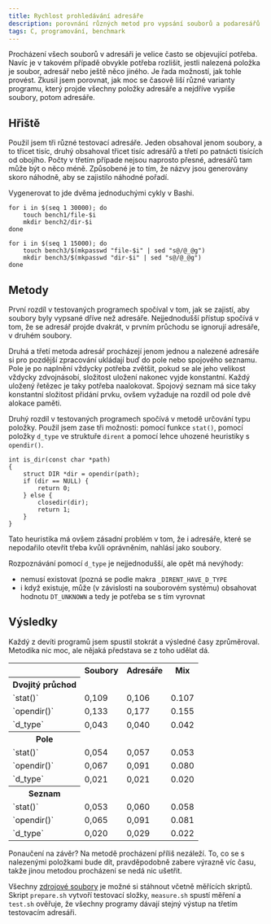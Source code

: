 ```yaml
---
title: Rychlost prohledávání adresáře
description: porovnání různých metod pro vypsání souborů a podaresářů
tags: C, programování, benchmark
---
```


Procházení všech souborů v adresáři je velice často se objevující potřeba.
Navíc je v takovém případě obvykle potřeba rozlišit, jestli nalezená položka je
soubor, adresář nebo ještě něco jiného. Je řada možností, jak tohle provést.
Zkusil jsem porovnat, jak moc se časově liší různé varianty programu, který
projde všechny položky adresáře a nejdříve vypíše soubory, potom adresáře.

## Hřiště

Použil jsem tři různé testovací adresáře. Jeden obsahoval jenom soubory, a to
třicet tisíc, druhý obsahoval třicet tisíc adresářů a třetí po patnácti
tisících od obojího. Počty v třetím případe nejsou naprosto přesné, adresářů
tam může být o něco méně. Způsobené je to tím, že názvy jsou generovány skoro
náhodně, aby se zajistilo náhodné pořadí.

Vygenerovat to jde dvěma jednoduchými cykly v Bashi.

~~~~~~~~~~~~~~~~~~~~~~~~~~~~~~~~~~~~~~~~~~~~~~~~~~~~~~~ {.bash}
for i in $(seq 1 30000); do
    touch bench1/file-$i
    mkdir bench2/dir-$i
done

for i in $(seq 1 15000); do
    touch bench3/$(mkpasswd "file-$i" | sed "s@/@_@g")
    mkdir bench3/$(mkpasswd "dir-$i" | sed "s@/@_@g")
done
~~~~~~~~~~~~~~~~~~~~~~~~~~~~~~~~~~~~~~~~~~~~~~~~~~~~~~~~~~~~~~~

## Metody

První rozdíl v testovaných programech spočíval v tom, jak se zajistí, aby
soubory byly vypsané dříve než adresáře. Nejjednodušší přístup spočívá v tom,
že se adresář projde dvakrát, v prvním průchodu se ignorují adresáře, v druhém
soubory.

Druhá a třetí metoda adresář procházejí jenom jednou a nalezené adresáře si pro
pozdější zpracování ukládají buď do pole nebo spojového seznamu. Pole je po
naplnění vždycky potřeba zvětšit, pokud se ale jeho velikost vždycky
zdvojnásobí, složitost uložení nakonec vyjde konstantní. Každý uložený řetězec
je taky potřeba naalokovat. Spojový seznam má sice taky konstantní složitost
přidání prvku, ovšem vyžaduje na rozdíl od pole dvě alokace paměti.

Druhý rozdíl v testovaných programech spočívá v metodě určování typu položky.
Použil jsem zase tři možnosti: pomocí funkce `stat()`, pomocí položky `d_type`
ve struktuře `dirent` a pomocí lehce uhozené heuristiky s `opendir()`.

~~~~~~~~~~~~~~~~~~~~~~~~~~~~~~~~~~~~~~~~~~~~~~~~~~~~~~~~~~~~ {.c}
int is_dir(const char *path)
{
    struct DIR *dir = opendir(path);
    if (dir == NULL) {
        return 0;
    } else {
        closedir(dir);
        return 1;
    }
}
~~~~~~~~~~~~~~~~~~~~~~~~~~~~~~~~~~~~~~~~~~~~~~~~~~~~~~~~~~~~~~~~~

Tato heuristika má ovšem zásadní problém v tom, že i adresáře, které se
nepodařilo otevřít třeba kvůli oprávněním, nahlásí jako soubory.

Rozpoznávání pomocí `d_type` je nejjednodušší, ale opět má nevýhody:
 + nemusí existovat (pozná se podle makra `_DIRENT_HAVE_D_TYPE`
 + i když existuje, může (v závislosti na souborovém systému) obsahovat hodnotu
   `DT_UNKNOWN` a tedy je potřeba se s tím vyrovnat

## Výsledky

Každý z devíti programů jsem spustil stokrát a výsledné časy zprůměroval.
Metodika nic moc, ale nějaká představa se z toho udělat dá.

<table>
<tr><th></th>           <th>Soubory</th> <th>Adresáře</th> <th>Mix</th></tr>
<tr><th>Dvojitý průchod</td></tr>
<tr><td>`stat()`</td>   <td>0,109</td>   <td>0,106</td>    <td>0.107</td></tr>
<tr><td>`opendir()`</td><td>0,133</td>   <td>0,177</td>    <td>0.155</td></tr>
<tr><td>`d_type`</td>   <td>0,043</td>   <td>0,040</td>    <td>0.042</td></tr>
<tr><th>Pole</td></tr>
<tr><td>`stat()`</td>   <td>0,054</td>   <td>0,057</td>    <td>0.053</td></tr>
<tr><td>`opendir()`</td><td>0,067</td>   <td>0,091</td>    <td>0.080</td></tr>
<tr><td>`d_type`</td>   <td>0,021</td>   <td>0,021</td>    <td>0.020</td></tr>
<tr><th>Seznam</td></tr>
<tr><td>`stat()`</td>   <td>0,053</td>   <td>0,060</td>    <td>0.058</td></tr>
<tr><td>`opendir()`</td><td>0,065</td>   <td>0,091</td>    <td>0.081</td></tr>
<tr><td>`d_type`</td>   <td>0,020</td>   <td>0,029</td>    <td>0.022</td></tr>
</table>

Ponaučení na závěr? Na metodě procházení příliš nezáleží. To, co se s
nalezenými položkami bude dít, pravděpodobně zabere výrazně víc času, takže
jinou metodou procházení se nedá nic ušetřit.

Všechny [zdrojové soubory](/data/benchmark-dir.tar.bz2) je možné si stáhnout
včetně měřících skriptů. Skript `prepare.sh` vytvoří testovací složky,
`measure.sh` spustí měření a `test.sh` ověřuje, že všechny programy dávají
stejný výstup na třetím testovacím adresáři.

